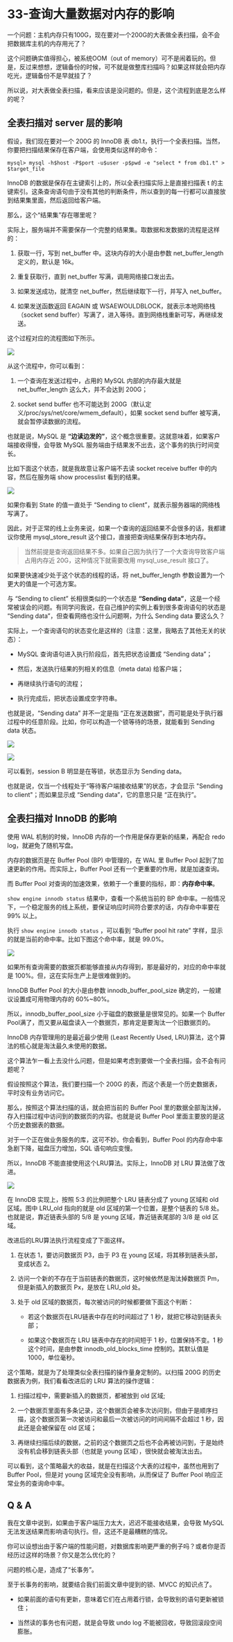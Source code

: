 # 33-查询大量数据对内存的影响


一个问题：主机内存只有100G，现在要对一个200G的大表做全表扫描，会不会把数据库主机的内存用光了？

这个问题确实值得担心，被系统OOM（out of memory）可不是闹着玩的。但是，反过来想想，逻辑备份的时候，可不就是做整库扫描吗？如果这样就会把内存吃光，逻辑备份不是早就挂了？

所以说，对大表做全表扫描，看来应该是没问题的。但是，这个流程到底是怎么样的呢？



## 全表扫描对 server 层的影响

假设，我们现在要对一个 200G 的 InnoDB 表 db1.t，执行一个全表扫描。当然，你要把扫描结果保存在客户端，会使用类似这样的命令：

```
mysql> mysql -h$host -P$port -u$user -p$pwd -e "select * from db1.t" > $target_file
```

InnoDB 的数据是保存在主键索引上的，所以全表扫描实际上是直接扫描表 t 的主键索引。这条查询语句由于没有其他的判断条件，所以查到的每一行都可以直接放到结果集里面，然后返回给客户端。

那么，这个“结果集”存在哪里呢？


实际上，服务端并不需要保存一个完整的结果集。取数据和发数据的流程是这样的：

1. 获取一行，写到 net\_buffer 中。这块内存的大小是由参数 net\_buffer\_length 定义的，默认是 16k。

2. 重复获取行，直到 net\_buffer 写满，调用网络接口发出去。

3. 如果发送成功，就清空 net\_buffer，然后继续取下一行，并写入 net\_buffer。

4. 如果发送函数返回 EAGAIN 或 WSAEWOULDBLOCK，就表示本地网络栈（socket send buffer）写满了，进入等待。直到网络栈重新可写，再继续发送。

这个过程对应的流程图如下所示。

![](./pictures/33_3.jpg)

从这个流程中，你可以看到：

1. 一个查询在发送过程中，占用的 MySQL 内部的内存最大就是 net\_buffer\_length 这么大，并不会达到 200G；

2. socket send buffer 也不可能达到 200G（默认定义/proc/sys/net/core/wmem_default），如果 socket send buffer 被写满，就会暂停读数据的流程。

也就是说，MySQL 是 **“边读边发的”**，这个概念很重要。这就意味着，如果客户端接收得慢，会导致 MySQL 服务端由于结果发不出去，这个事务的执行时间变长。

比如下面这个状态，就是我故意让客户端不去读 socket receive buffer 中的内容，然后在服务端 show processlist 看到的结果。


![](./pictures/33_4.png)

如果你看到 State 的值一直处于 “Sending to client”，就表示服务器端的网络栈写满了。

因此，对于正常的线上业务来说，如果一个查询的返回结果不会很多的话，我都建议你使用 mysql\_store\_result 这个接口，直接把查询结果保存到本地内存。

> 当然前提是查询返回结果不多。如果自己因为执行了一个大查询导致客户端占用内存近 20G，这种情况下就需要改用 mysql\_use\_result 接口了。

如果要快速减少处于这个状态的线程的话，将 net\_buffer\_length 参数设置为一个更大的值是一个可选方案。

与 “Sending to client” 长相很类似的一个状态是 **“Sending data”**，这是一个经常被误会的问题。有同学问我说，在自己维护的实例上看到很多查询语句的状态是 “Sending data”，但查看网络也没什么问题啊，为什么 Sending data 要这么久？

实际上，一个查询语句的状态变化是这样的（注意：这里，我略去了其他无关的状态）：

- MySQL 查询语句进入执行阶段后，首先把状态设置成 “Sending data”；

- 然后，发送执行结果的列相关的信息（meta data) 给客户端；

- 再继续执行语句的流程；

- 执行完成后，把状态设置成空字符串。

也就是说，“Sending data” 并不一定是指 “正在发送数据”，而可能是处于执行器过程中的任意阶段。比如，你可以构造一个锁等待的场景，就能看到 Sending data 状态。

![](./pictures/33_5.png)

![](./pictures/33_6.png)

可以看到，session B 明显是在等锁，状态显示为 Sending data。

也就是说，仅当一个线程处于“等待客户端接收结果”的状态，才会显示 "Sending to client"；而如果显示成 “Sending data”，它的意思只是 “正在执行”。

## 全表扫描对 InnoDB 的影响

使用 WAL 机制的时候，InnoDB 内存的一个作用是保存更新的结果，再配合 redo log，就避免了随机写盘。

内存的数据页是在 Buffer Pool (BP) 中管理的，在 WAL 里 Buffer Pool 起到了加速更新的作用。而实际上，Buffer Pool 还有一个更重要的作用，就是加速查询。

而 Buffer Pool 对查询的加速效果，依赖于一个重要的指标，即：**内存命中率**。

`show engine innodb status` 结果中，查看一个系统当前的 BP 命中率。一般情况下，一个稳定服务的线上系统，要保证响应时间符合要求的话，内存命中率要在 99% 以上。

执行 `show engine innodb status` ，可以看到 “Buffer pool hit rate” 字样，显示的就是当前的命中率。比如下图这个命中率，就是 99.0%。

![](./pictures/33_1.png)

如果所有查询需要的数据页都能够直接从内存得到，那是最好的，对应的命中率就是 100%。但，这在实际生产上是很难做到的。

InnoDB Buffer Pool 的大小是由参数 innodb\_buffer\_pool\_size 确定的，一般建议设置成可用物理内存的 60%~80%。

所以，innodb\_buffer\_pool\_size 小于磁盘的数据量是很常见的。如果一个 Buffer Pool满了，而又要从磁盘读入一个数据页，那肯定是要淘汰一个旧数据页的。

InnoDB 内存管理用的是最近最少使用 (Least Recently Used, LRU)算法，这个算法的核心就是淘汰最久未使用的数据。

这个算法乍一看上去没什么问题，但是如果考虑到要做一个全表扫描，会不会有问题呢？

假设按照这个算法，我们要扫描一个 200G 的表，而这个表是一个历史数据表，平时没有业务访问它。

那么，按照这个算法扫描的话，就会把当前的 Buffer Pool 里的数据全部淘汰掉，存入扫描过程中访问到的数据页的内容。也就是说 Buffer Pool 里面主要放的是这个历史数据表的数据。

对于一个正在做业务服务的库，这可不妙。你会看到，Buffer Pool 的内存命中率急剧下降，磁盘压力增加，SQL 语句响应变慢。

所以，InnoDB 不能直接使用这个LRU算法。实际上，InnoDB 对 LRU 算法做了改进。

![](./pictures/33_2.png)

在 InnoDB 实现上，按照 5:3 的比例把整个 LRU 链表分成了 young 区域和 old 区域。图中 LRU\_old 指向的就是 old 区域的第一个位置，是整个链表的 5/8 处。也就是说，靠近链表头部的 5/8 是 young 区域，靠近链表尾部的 3/8 是 old 区域。

改进后的LRU算法执行流程变成了下面这样。

1. 在状态 1，要访问数据页 P3，由于 P3 在 young 区域，将其移到链表头部，变成状态 2。

2. 访问一个新的不存在于当前链表的数据页，这时候依然是淘汰掉数据页 Pm，但是新插入的数据页 Px，是放在 LRU\_old 处。

3. 处于 old 区域的数据页，每次被访问的时候都要做下面这个判断：

	- 若这个数据页在LRU链表中存在的时间超过了 1 秒，就把它移动到链表头部；
	
	- 如果这个数据页在 LRU 链表中存在的时间短于 1 秒，位置保持不变。1 秒这个时间，是由参数 innodb\_old\_blocks\_time 控制的。其默认值是 1000，单位毫秒。


这个策略，就是为了处理类似全表扫描的操作量身定制的。以扫描 200G 的历史数据表为例，我们看看改进后的 LRU 算法的操作逻辑：

1. 扫描过程中，需要新插入的数据页，都被放到 old 区域;

2. 一个数据页里面有多条记录，这个数据页会被多次访问到，但由于是顺序扫描，这个数据页第一次被访问和最后一次被访问的时间间隔不会超过 1 秒，因此还是会被保留在 old 区域；

3. 再继续扫描后续的数据，之前的这个数据页之后也不会再被访问到，于是始终没有机会移到链表头部（也就是 young 区域），很快就会被淘汰出去。

可以看到，这个策略最大的收益，就是在扫描这个大表的过程中，虽然也用到了 Buffer Pool，但是对 young 区域完全没有影响，从而保证了 Buffer Pool 响应正常业务的查询命中率。

## Q & A

我在文章中说到，如果由于客户端压力太大，迟迟不能接收结果，会导致 MySQL 无法发送结果而影响语句执行。但，这还不是最糟糕的情况。

你可以设想出由于客户端的性能问题，对数据库影响更严重的例子吗？或者你是否经历过这样的场景？你又是怎么优化的？

问题的核心是，造成了“长事务”。

至于长事务的影响，就要结合我们前面文章中提到的锁、MVCC 的知识点了。

- 如果前面的语句有更新，意味着它们在占用着行锁，会导致别的语句更新被锁住；

- 当然读的事务也有问题，就是会导致 undo log 不能被回收，导致回滚段空间膨胀。

